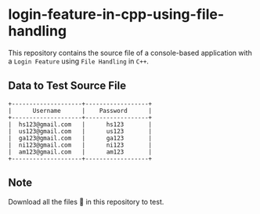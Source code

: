 # login-feature-in-cpp-using-file-handling
This repository contains the source file of a console-based application with a `Login Feature` using `File Handling` in `C++`.

## Data to Test Source File
```
+--------------------+------------------+
|      Username      |    Password      |
+--------------------+------------------+
|  hs123@gmail.com   |      hs123       |
|  us123@gmail.com   |      us123       |
|  ga123@gmail.com   |      ga123       |
|  ni123@gmail.com   |      ni123       |
|  am123@gmail.com   |      am123       |
+--------------------+------------------+
```

## Note
Download all the files 📂 in this repository to test.
